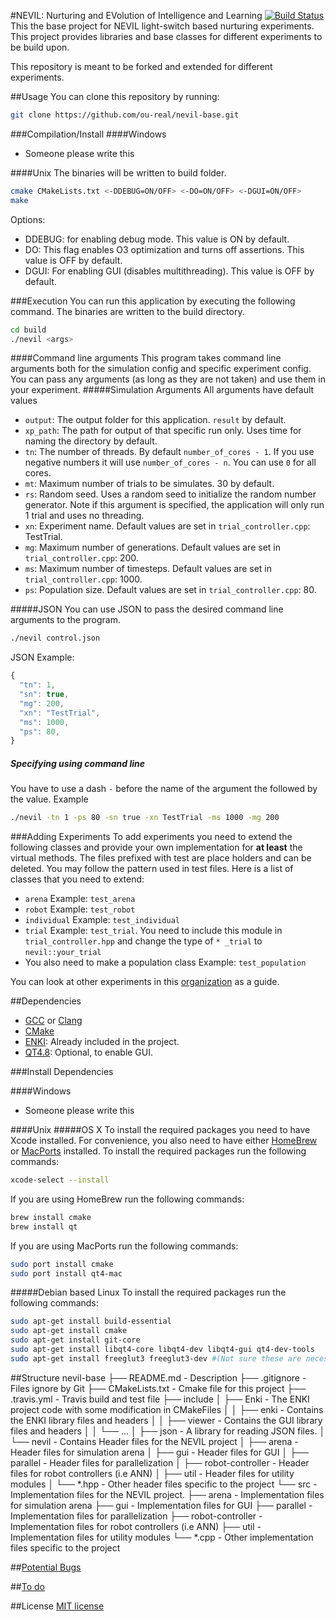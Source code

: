 #NEVIL: Nurturing and EVolution of Intelligence and Learning [![Build Status](https://travis-ci.org/ou-real/nevil-base.svg?branch=master)](https://travis-ci.org/ou-real/nevil-base)
This the base project for NEVIL light-switch based nurturing experiments. This project provides libraries and base classes for different experiments to be build upon.

This repository is meant to be forked and extended for different experiments.

##Usage
You can clone this repository by running:
```bash
git clone https://github.com/ou-real/nevil-base.git
```

###Compilation/Install
####Windows
* Someone please write this

####Unix
The binaries will be written to build folder.
```bash
cmake CMakeLists.txt <-DDEBUG=ON/OFF> <-DO=ON/OFF> <-DGUI=ON/OFF> 
make
```
Options:
* DDEBUG: for enabling debug mode. This value is ON by default.
* DO: This flag enables O3 optimization and turns off assertions. This value is OFF by default.
* DGUI: For enabling GUI (disables multithreading). This value is OFF by default.

###Execution
You can run this application by executing the following command. The binaries are written to the build directory.
```bash
cd build
./nevil <args>
```
####Command line arguments
This program takes command line arguments both for the simulation config and specific experiment config. You can pass any arguments (as long as they are not taken) and use them in your experiment.
#####Simulation Arguments
All arguments have default values
* `output`: The output folder for this application. `result` by default.
* `xp_path`: The path for output of that specific run only. Uses time for naming the directory by default.
* `tn`: The number of threads. By default `number_of_cores - 1`. If you use negative numbers it will use `number_of_cores - n`. You can use `0` for all cores.
* `mt`: Maximum number of trials to be simulates. 30 by default.
* `rs`: Random seed. Uses a random seed to initialize the random number generator. Note if this argument is specified, the application will only run 1 trial and uses no threading.
* `xn`: Experiment name. Default values are set in `trial_controller.cpp`: TestTrial.
* `mg`: Maximum number of generations. Default values are set in `trial_controller.cpp`: 200.
* `ms`: Maximum number of timesteps. Default values are set in `trial_controller.cpp`: 1000.
* `ps`: Population size.  Default values are set in `trial_controller.cpp`: 80.

#####JSON
You can use JSON to pass the desired command line arguments to the program.
```bash
./nevil control.json
```
JSON Example:
```javascript
{
  "tn": 1,
  "sn": true, 
  "mg": 200,
  "xn": "TestTrial",
  "ms": 1000,
  "ps": 80,
}
```
##### Specifying using command line
You have to use a dash `-` before the name of the argument the followed by the value.
Example
```bash
./nevil -tn 1 -ps 80 -sn true -xn TestTrial -ms 1000 -mg 200
```

###Adding Experiments
To add experiments you need to extend the following classes and provide your own implementation for **at least** the virtual methods. The files prefixed with test are place holders and can be deleted. You may follow the pattern used in test files. Here is a list of classes that you need to extend: 
* `arena` Example: `test_arena`
* `robot` Example: `test_robot`
* `individual` Example: `test_individual`
* `trial` Example: `test_trial`. You need to include this module in `trial_controller.hpp` and change the type of `* _trial` to `nevil::your_trial`
* You also need to make a population class Example: `test_population`

You can look at other experiments in this [organization](https://github.com/ou-real) as a guide.


##Dependencies
* [GCC](https://gcc.gnu.org) or [Clang](http://clang.llvm.org)
* [CMake](http://www.cmake.org)
* [ENKI](http://home.gna.org/enki/): Already included in the project.
* [QT4.8](http://qt-project.org/doc/qt-4.8/): Optional, to enable GUI.

###Install Dependencies

####Windows
* Someone please write this

####Unix
#####OS X
To install the required packages you need to have Xcode installed. For convenience, you also need to have either [HomeBrew](http://brew.sh) or [MacPorts](https://www.macports.org) installed.
To install the required packages run the following commands:
```bash
xcode-select --install
```
If you are using HomeBrew run the following commands:
```bash
brew install cmake
brew install qt
```
If you are using MacPorts run the following commands:
```bash
sudo port install cmake
sudo port install qt4-mac
```
#####Debian based Linux
To install the required packages run the following commands:
```bash
sudo apt-get install build-essential
sudo apt-get install cmake
sudo apt-get install git-core
sudo apt-get install libqt4-core libqt4-dev libqt4-gui qt4-dev-tools
sudo apt-get install freeglut3 freeglut3-dev #(Not sure these are necessary)
```
##Structure
    nevil-base
    ├── README.md                   - Description
    ├── .gitignore                  - Files ignore by Git
    ├── CMakeLists.txt              - Cmake file for this project
    ├── .travis.yml                 - Travis build and test file
    ├── include
    │    ├── Enki                   - The ENKI project code with some modification in CMakeFiles
    │    │    ├── enki              - Contains the ENKI library files and headers
    │    │    ├── viewer            - Contains the GUI library files and headers 
    │    │    └── ...
    │    ├── json                   - A library for reading JSON files.
    │    └── nevil                  - Contains Header files for the NEVIL project
    │         ├── arena             - Header files for simulation arena
    │         ├── gui               - Header files for GUI
    │         ├── parallel          - Header files for parallelization
    │         ├── robot-controller  - Header files for robot controllers (i.e ANN)
    │         ├── util              - Header files for utility modules
    │         └── *.hpp             - Other header files specific to the project
    └── src                         - Implementation files for the NEVIL project.
        ├── arena                   - Implementation files for simulation arena
        ├── gui                     - Implementation files for GUI
        ├── parallel                - Implementation files for parallelization
        ├── robot-controller        - Implementation files for robot controllers (i.e ANN)
        ├── util                    - Implementation files for utility modules
        └── *.cpp                   - Other implementation files specific to the project

##[Potential Bugs](https://github.com/ou-real/nevil-base/issues)

##[To do](https://github.com/ou-real/nevil-base/milestones)

##License
[MIT license](http://opensource.org/licenses/MIT)
